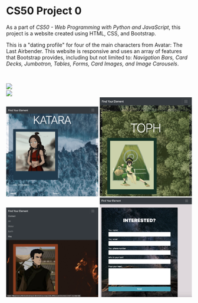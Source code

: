 # CS50 Project 0

As a part of *CS50 - Web Programming with Python and JavaScript*, this project is a website created using HTML, CSS, and Bootstrap.

This is a "dating profile" for four of the main characters from Avatar: The Last Airbender. This website is responsive and uses an array of features that Bootstrap provides, including but not limited to: *Navigation Bars, Card Decks, Jumbotron, Tables, Forms, Card Images, and Image Carousels*.

<br>

<!-- ![](http://g.recordit.co/NdAqucjeH5.gif) -->

<img src="Screenshots/index.png" width=600><br>
<img src="Screenshots/air.png" width=600><br>
<img src="Screenshots/water.png" width=250>
<img src="Screenshots/earth.png" width=250><br>
<img src="Screenshots/fire.png" width=250>
<img src="Screenshots/contact.png" width=250>
